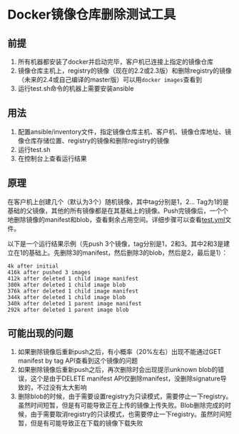 # Docker镜像仓库删除测试工具
## 前提
1. 所有机器都安装了docker并启动完毕，客户机已连接上指定的镜像仓库
2. 镜像仓库主机上，registry的镜像（现在的2.2或2.3版）和删除registry的镜像（未来的2.4或自己编译的master版）可以用`docker images`查看到
3. 运行test.sh命令的机器上需要安装ansible

## 用法
1. 配置ansible/inventory文件，指定镜像仓库主机、客户机、镜像仓库地址、镜像仓库存储位置、registry的镜像和删除registry的镜像
2. 运行test.sh
3. 在控制台上查看运行结果

## 原理
在客户机上创建几个（默认为3个）随机镜像，其中tag分别是1，2... Tag为1的是基础的父镜像，其他的所有镜像都是在其基础上的镜像。Push完镜像后，一个个地删除镜像的manifest和blob，查看剩余占用空间。详细步骤可以查看[test.yml](/ansible/module/test.yml)文件。

以下是一个运行结果示例（先push 3个镜像，tag分别是1，2和3。其中2和3是建立在1的基础上。先删除3的manifest，然后删除3的blob，然后是2，最后是1）：
```
4k after initial
416k after pushed 3 images
412k after deleted 1 child image manifest
380k after deleted 1 child image blob
376k after deleted 1 child image manifest
344k after deleted 1 child image blob
340k after deleted 1 parent image manifest
292k after deleted 1 parent image blob
```

## 可能出现的问题
1. 如果删除镜像后重新push之后，有小概率（20%左右）出现不能通过GET manifest by tag API查看到这个镜像的问题
2. 如果删除镜像后重新push之后，再次删除时会出现提示unknown blob的错误，这个是由于DELETE manifest API仅删除manifest，没删除signature导致的，不过没有太大影响
3. 删除blob的时候，由于需要设置registry为只读模式，需要停止一下registry。虽然时间短暂，但是有可能导致正在上传的镜像上传失败。Blob删除完成的时候，由于需要取消registry的只读模式，也需要停止一下registry。虽然时间短暂，但是有可能导致正在下载的镜像下载失败
